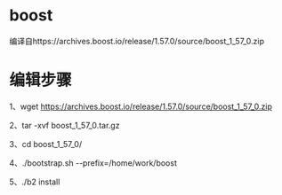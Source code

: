 # boost

编译自https://archives.boost.io/release/1.57.0/source/boost_1_57_0.zip

# 编辑步骤

1、wget https://archives.boost.io/release/1.57.0/source/boost_1_57_0.zip

2、tar -xvf boost_1_57_0.tar.gz

3、cd boost_1_57_0/

4、./bootstrap.sh --prefix=/home/work/boost

5、./b2 install

